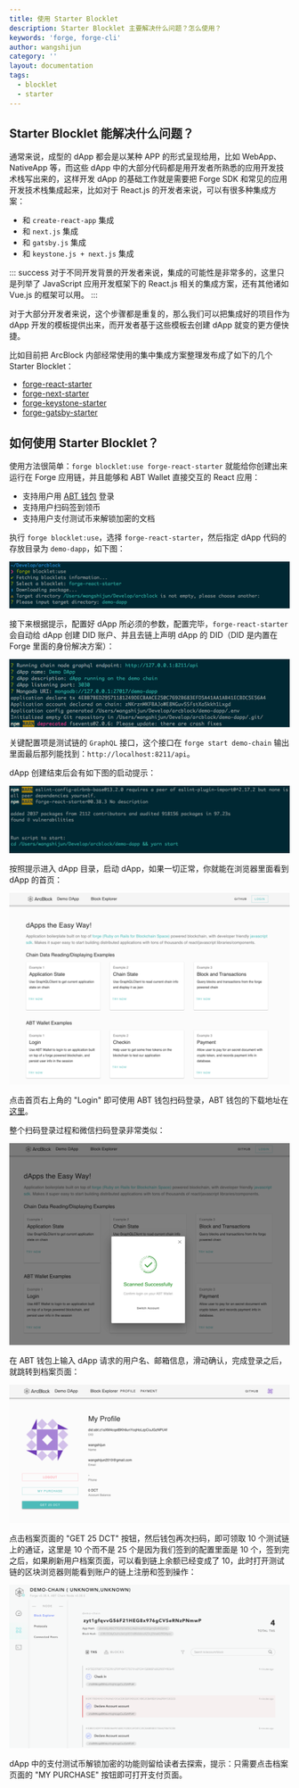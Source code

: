 ```yaml
---
title: 使用 Starter Blocklet
description: Starter Blocklet 主要解决什么问题？怎么使用？
keywords: 'forge, forge-cli'
author: wangshijun
category: ''
layout: documentation
tags:
  - blocklet
  - starter
---
```


## Starter Blocklet 能解决什么问题？

通常来说，成型的 dApp 都会是以某种 APP 的形式呈现给用，比如 WebApp、NativeApp 等，而这些 dApp 中的大部分代码都是用开发者所熟悉的应用开发技术栈写出来的，这样开发 dApp 的基础工作就是需要把 Forge SDK 和常见的应用开发技术栈集成起来，比如对于 React.js 的开发者来说，可以有很多种集成方案：

- 和 `create-react-app` 集成
- 和 `next.js` 集成
- 和 `gatsby.js` 集成
- 和 `keystone.js + next.js` 集成

::: success
对于不同开发背景的开发者来说，集成的可能性是非常多的，这里只是列举了 JavaScript 应用开发框架下的 React.js 相关的集成方案，还有其他诸如 Vue.js 的框架可以用。
:::

对于大部分开发者来说，这个步骤都是重复的，那么我们可以把集成好的项目作为 dApp 开发的模板提供出来，而开发者基于这些模板去创建 dApp 就变的更方便快捷。

比如目前把 ArcBlock 内部经常使用的集中集成方案整理发布成了如下的几个 Starter Blocklet：

- [forge-react-starter](https://blocklet.arcblock.io/blocklets/starter/forge-react-starter)
- [forge-next-starter](https://blocklet.arcblock.io/blocklets/starter/forge-next-starter)
- [forge-keystone-starter](https://blocklet.arcblock.io/blocklets/starter/forge-keystone-starter)
- [forge-gatsby-starter](https://blocklet.arcblock.io/blocklets/starter/forge-gatsby-starter)

## 如何使用 Starter Blocklet？

使用方法很简单：`forge blocklet:use forge-react-starter` 就能给你创建出来运行在 Forge 应用链，并且能够和 ABT Wallet 直接交互的 React 应用：

- 支持用户用 [ABT 钱包](https://abtwallet.io) 登录
- 支持用户扫码签到领币
- 支持用户支付测试币来解锁加密的文档

执行 `forge blocklet:use`，选择 `forge-react-starter`，然后指定 dApp 代码的存放目录为 `demo-dapp`，如下图：

![](./images/blocklet-use.png)

接下来根据提示，配置好 dApp 所必须的参数，配置完毕，`forge-react-starter` 会自动给 dApp 创建 DID 账户、并且去链上声明 dApp 的 DID（DID 是内置在 Forge 里面的身份解决方案）：

![](./images/blocklet-config.png)

关键配置项是测试链的 `GraphQL` 接口，这个接口在 `forge start demo-chain` 输出里面最后那列能找到：`http://localhost:8211/api`。

dApp 创建结束后会有如下图的启动提示：

![](./images/blocklet-complete.png)

按照提示进入 dApp 目录，启动 dApp，如果一切正常，你就能在浏览器里面看到 dApp 的首页：

![](./images/dapp-home.png)

点击首页右上角的 "Login" 即可使用 ABT 钱包扫码登录，ABT 钱包的下载地址在[这里](https://abtwallet.io)。

整个扫码登录过程和微信扫码登录非常类似：

![](./images/dapp-login.png)

在 ABT 钱包上输入 dApp 请求的用户名、邮箱信息，滑动确认，完成登录之后，就跳转到档案页面：

![](./images/dapp-profile.png)

点击档案页面的 "GET 25 DCT" 按钮，然后钱包再次扫码，即可领取 10 个测试链上的通证，这里是 10 个而不是 25 个是因为我们签到的配置里面是 10 个，签到完之后，如果刷新用户档案页面，可以看到链上余额已经变成了 10，此时打开测试链的区块浏览器则能看到账户的链上注册和签到操作：

![](./images/dapp-explorer.png)

dApp 中的支付测试币解锁加密的功能则留给读者去探索，提示：只需要点击档案页面的 "MY PURCHASE" 按钮即可打开支付页面。
